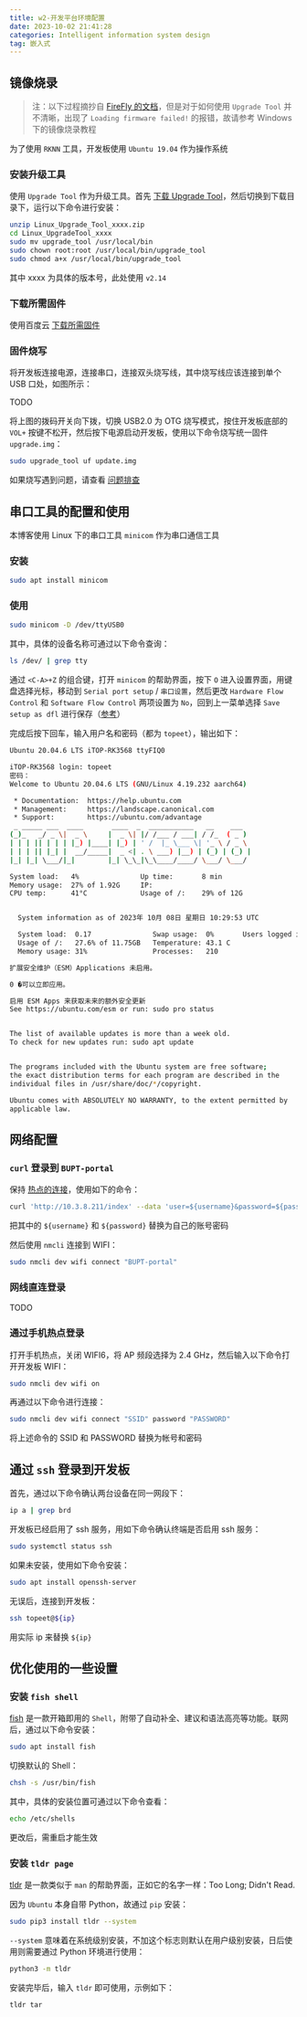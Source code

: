 ```yaml
---
title: w2-开发平台环境配置
date: 2023-10-02 21:41:28
categories: Intelligent information system design
tag: 嵌入式
---
```

## 镜像烧录
>
> 注：以下过程摘抄自 [FireFly 的文档](https://wiki.t-firefly.com/zh_CN/AIO-3289J/upgrade_firmware.html#upgrade-tool)，但是对于如何使用 `Upgrade Tool` 并不清晰，出现了 `Loading firmware failed!` 的报错，故请参考 Windows 下的镜像烧录教程

为了使用 `RKNN` 工具，开发板使用 `Ubuntu 19.04` 作为操作系统

### 安装升级工具

使用 `Upgrade Tool` 作为升级工具。首先 [下载 Upgrade Tool](https://www.t-firefly.com/doc/download/100.html#other_247)，然后切换到下载目录下，运行以下命令进行安装：

```sh
unzip Linux_Upgrade_Tool_xxxx.zip
cd Linux_UpgradeTool_xxxx
sudo mv upgrade_tool /usr/local/bin
sudo chown root:root /usr/local/bin/upgrade_tool
sudo chmod a+x /usr/local/bin/upgrade_tool
```

其中 xxxx 为具体的版本号，此处使用 `v2.14`

### 下载所需固件

使用百度云 [下载所需固件](https://pan.baidu.com/s/0Xo2h-FxQVy_nsLTfs9ljEA?pwd=lol4#list/path=%2Fsharelink1095276507-238645541930475%2F%E5%BC%80%E5%8F%91%E8%B5%84%E6%96%99%2F%E5%9B%BA%E4%BB%B6%E9%95%9C%E5%83%8F%2F04_Ubuntu20%E9%95%9C%E5%83%8F&parentPath=%2Fsharelink1095276507-238645541930475)

### 固件烧写

将开发板连接电源，连接串口，连接双头烧写线，其中烧写线应该连接到单个 USB 口处，如图所示：

TODO

将上图的拨码开关向下拨，切换 USB2.0 为 OTG 烧写模式，按住开发板底部的 `VOL+` 按键不松开，然后按下电源启动开发板，使用以下命令烧写统一固件 `upgrade.img`：

```sh
sudo upgrade_tool uf update.img
```

如果烧写遇到问题，请查看 [问题排查](https://dev.t-firefly.com/thread-104418-1-1.html)

## 串口工具的配置和使用

本博客使用 Linux 下的串口工具 `minicom` 作为串口通信工具

### 安装

```sh
sudo apt install minicom
```

### 使用

```sh
sudo minicom -D /dev/ttyUSB0
```

其中，具体的设备名称可通过以下命令查询：

```sh
ls /dev/ | grep tty
```

通过 `<C-A>+Z` 的组合键，打开 `minicom` 的帮助界面，按下 `O` 进入设置界面，用键盘选择光标，移动到 `Serial port setup` / `串口设置`，然后更改 `Hardware Flow Control` 和 `Software Flow Control` 两项设置为 `No`，回到上一菜单选择 `Save setup as dfl` 进行保存（[参考](https://wiki.t-firefly.com/iCore-3568JQ/debug.html#ubuntu-shang-shi-yong-chuan-kou-tiao-shi)）

完成后按下回车，输入用户名和密码（都为 `topeet`），输出如下：

```sh
Ubuntu 20.04.6 LTS iTOP-RK3568 ttyFIQ0

iTOP-RK3568 login: topeet
密码：
Welcome to Ubuntu 20.04.6 LTS (GNU/Linux 4.19.232 aarch64)

 * Documentation:  https://help.ubuntu.com
 * Management:     https://landscape.canonical.com
 * Support:        https://ubuntu.com/advantage
 _ _____ ___  ____       ____  _  ___________   __    ___
(_)_   _/ _ \|  _ \     |  _ \| |/ /___ / ___| / /_  ( _ )
| | | || | | | |_) |____| |_) | ' /  |_ \___ \| '_ \ / _ \
| | | || |_| |  __/_____|  _ <| . \ ___) |__) | (_) | (_) |
|_| |_| \___/|_|        |_| \_\_|\_\____/____/ \___/ \___/

System load:   4%               Up time:       8 min
Memory usage:  27% of 1.92G     IP:
CPU temp:      41°C             Usage of /:    29% of 12G


  System information as of 2023年 10月 08日 星期日 10:29:53 UTC

  System load:  0.17               Swap usage:  0%       Users logged i1
  Usage of /:   27.6% of 11.75GB   Temperature: 43.1 C
  Memory usage: 31%                Processes:   210

扩展安全维护（ESM）Applications 未启用。

0 �可以立即应用。

启用 ESM Apps 来获取未来的额外安全更新
See https://ubuntu.com/esm or run: sudo pro status


The list of available updates is more than a week old.
To check for new updates run: sudo apt update


The programs included with the Ubuntu system are free software;
the exact distribution terms for each program are described in the
individual files in /usr/share/doc/*/copyright.

Ubuntu comes with ABSOLUTELY NO WARRANTY, to the extent permitted by
applicable law.
```

## 网络配置

### `curl` 登录到 `BUPT-portal`

保持 [热点的连接](#通过手机热点登录)，使用如下的命令：

```sh
curl 'http://10.3.8.211/index' --data 'user=${username}&password=${password}
```

把其中的 `${username}` 和 `${password}` 替换为自己的账号密码

然后使用 `nmcli` 连接到 WIFI：

```sh
sudo nmcli dev wifi connect "BUPT-portal"
```

### 网线直连登录

TODO

### 通过手机热点登录

打开手机热点，关闭 WIFI6，将 AP 频段选择为 2.4 GHz，然后输入以下命令打开开发板 WIFI：

```sh
sudo nmcli dev wifi on
```

再通过以下命令进行连接：

```sh
sudo nmcli dev wifi connect "SSID" password "PASSWORD"
```

将上述命令的 SSID 和 PASSWORD 替换为帐号和密码

## 通过 `ssh` 登录到开发板

首先，通过以下命令确认两台设备在同一网段下：

```sh
ip a | grep brd
```

开发板已经启用了 ssh 服务，用如下命令确认终端是否启用 ssh 服务：

```sh
sudo systemctl status ssh
```

如果未安装，使用如下命令安装：

```sh
sudo apt install openssh-server
```

无误后，连接到开发板：

```sh
ssh topeet@${ip}
```

用实际 ip 来替换 `${ip}`

## 优化使用的一些设置

### 安装 `fish shell`

[fish](https://fishshell.com/) 是一款开箱即用的 `Shell`，附带了自动补全、建议和语法高亮等功能。联网后，通过以下命令安装：

```sh
sudo apt install fish
```

切换默认的 Shell：

```sh
chsh -s /usr/bin/fish
```

其中，具体的安装位置可通过以下命令查看：

```sh
echo /etc/shells
```

更改后，需重启才能生效

### 安装 `tldr page`

[tldr](https://tldr.sh/) 是一款类似于 `man` 的帮助界面，正如它的名字一样：Too Long; Didn't Read.

因为 `Ubuntu` 本身自带 Python，故通过 `pip` 安装：

```sh
sudo pip3 install tldr --system
```

`--system` 意味着在系统级别安装，不加这个标志则默认在用户级别安装，日后使用则需要通过 Python 环境进行使用：

```sh
python3 -m tldr
```

安装完毕后，输入 `tldr` 即可使用，示例如下：

```sh
tldr tar
```
